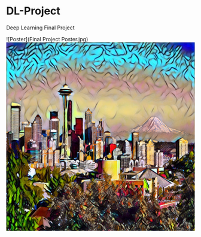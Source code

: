 # DL-Project
Deep Learning Final Project

![Poster](Final Project Poster.jpg)
![MultiStyleImage](examples/MultiStyle/cabin-mosaic/output-50.png)
